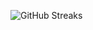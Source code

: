 ![GitHub Streaks](https://github-streaks-mqc9.onrender.com/streak/happilli/image?theme=midnight&cache_bust=1743850736&lang=ja)
